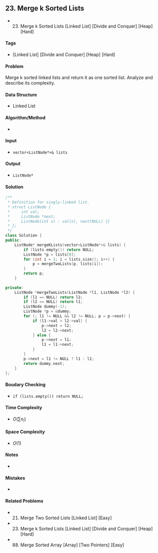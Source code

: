 ## 23. Merge k Sorted Lists
- 23. Merge k Sorted Lists [Linked List] [Divide and Conquer] [Heap] [Hard]

#### Tags
- [Linked List] [Divide and Conquer] [Heap] [Hard]

#### Problem
Merge k sorted linked lists and return it as one sorted list. Analyze and describe its complexity.

#### Data Structure
- Linked List

#### Algorithm/Method
- 

#### Input
- `vector<ListNode*>& lists`

#### Output
- `ListNode*`

#### Solution
``` C++
/**
 * Definition for singly-linked list.
 * struct ListNode {
 *     int val;
 *     ListNode *next;
 *     ListNode(int x) : val(x), next(NULL) {}
 * };
 */
class Solution {
public:
    ListNode* mergeKLists(vector<ListNode*>& lists) {
        if (lists.empty()) return NULL;
        ListNode *p = lists[0];
        for (int i = 1; i < lists.size(); i++) {
            p = mergeTwoLists(p, lists[i]);
        }
        return p;
    }
    
private:
    ListNode *mergeTwoLists(ListNode *l1, ListNode *l2) {
        if (l1 == NULL) return l2;
        if (l2 == NULL) return l1;
        ListNode dummy(-1);
        ListNode *p = &dummy;
        for (; l1 != NULL && l2 != NULL; p = p->next) {
            if (l1->val > l2->val) {
                p->next = l2;
                l2 = l2->next;
            } else {
                p->next = l1;
                l1 = l1->next;
            }
        }
        p->next = l1 != NULL ? l1 : l2;
        return dummy.next;
    }
};
```

#### Boudary Checking
- `if (lists.empty()) return NULL;`

#### Time Complexity
- $O(\sum n_i)$

#### Space Complexity
- $O(1)$

#### Notes
- 

#### Mistakes
- 

#### Related Problems
- 21. Merge Two Sorted Lists [Linked List] [Easy]
- 23. Merge k Sorted Lists [Linked List] [Divide and Conquer] [Heap] [Hard]
- 88. Merge Sorted Array [Array] [Two Pointers] [Easy]
